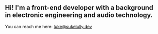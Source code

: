 ## Hi! I'm a front-end developer with a background in electronic engineering and audio technology.

<!-- Check out my portfolio here: -->

You can reach me here: [luke@sukelully.dev](mailto:luke@sukelully.dev)